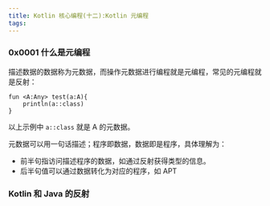 ```yaml
---
title: Kotlin 核心编程(十二):Kotlin 元编程
tags:
---
```


### 0x0001 什么是元编程


描述数据的数据称为元数据，而操作元数据进行编程就是元编程，常见的元编程就是反射：

```
fun <A:Any> test(a:A){
    println(a::class)
}
```
以上示例中 `a::class` 就是 A 的元数据。

元数据可以用一句话描述；程序即数据，数据即是程序，具体理解为：

* 前半句指访问描述程序的数据，如通过反射获得类型的信息。
* 后半句值可以通过数据转化为对应的程序，如 APT


### Kotlin 和 Java 的反射



